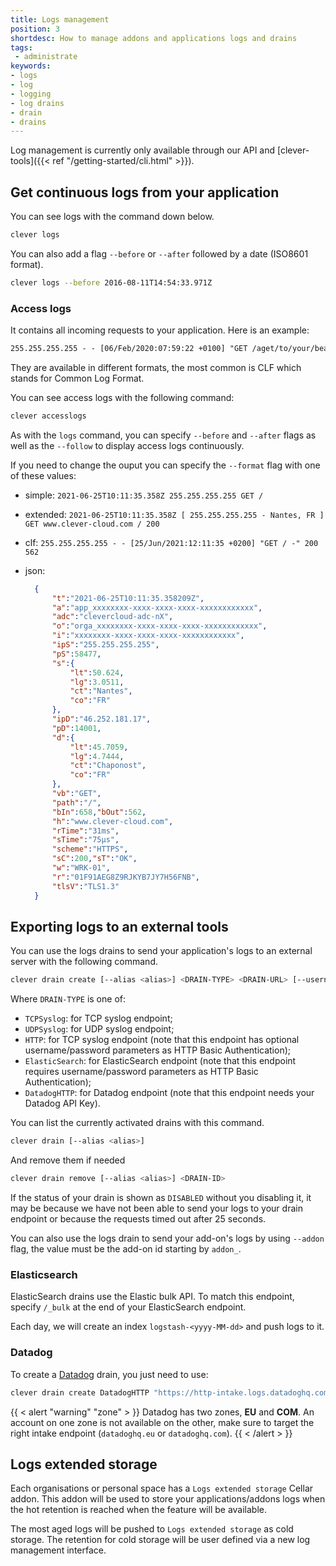 ```yaml
---
title: Logs management
position: 3
shortdesc: How to manage addons and applications logs and drains
tags:
 - administrate
keywords:
- logs
- log
- logging
- log drains
- drain
- drains
---
```


Log management is currently only available through our API and [clever-tools]({{< ref "/getting-started/cli.html" >}}).

## Get continuous logs from your application

You can see logs with the command down below.

```bash
clever logs
```

You can also add a flag `--before` or `--after` followed by a date (ISO8601 format).

```bash
clever logs --before 2016-08-11T14:54:33.971Z
```

### Access logs

It contains all incoming requests to your application. Here is an example:

```txt
255.255.255.255 - - [06/Feb/2020:07:59:22 +0100] "GET /aget/to/your/beautiful/website -" 200 1453
```

They are available in different formats, the most common is CLF which stands for Common Log Format.

You can see access logs with the following command:

```bash
clever accesslogs
```

As with the `logs` command, you can specify `--before` and `--after` flags as well as the `--follow`  to display access logs continuously.

If you need to change the ouput you can specify the `--format` flag with one of these values:

- simple: `2021-06-25T10:11:35.358Z 255.255.255.255 GET /`
- extended: `2021-06-25T10:11:35.358Z [ 255.255.255.255 - Nantes, FR ] GET www.clever-cloud.com / 200`
- clf: `255.255.255.255 - - [25/Jun/2021:12:11:35 +0200] "GET / -" 200 562`
- json:
  
  ```json
    {
        "t":"2021-06-25T10:11:35.358209Z",
        "a":"app_xxxxxxxx-xxxx-xxxx-xxxx-xxxxxxxxxxxx",
        "adc":"clevercloud-adc-nX",
        "o":"orga_xxxxxxxx-xxxx-xxxx-xxxx-xxxxxxxxxxxx",
        "i":"xxxxxxxx-xxxx-xxxx-xxxx-xxxxxxxxxxxx",
        "ipS":"255.255.255.255",
        "pS":58477,
        "s":{
            "lt":50.624,
            "lg":3.0511,
            "ct":"Nantes",
            "co":"FR"
        },
        "ipD":"46.252.181.17",
        "pD":14001,
        "d":{
            "lt":45.7059,
            "lg":4.7444,
            "ct":"Chaponost",
            "co":"FR"
        },
        "vb":"GET",
        "path":"/",
        "bIn":658,"bOut":562,
        "h":"www.clever-cloud.com",
        "rTime":"31ms",
        "sTime":"75μs",
        "scheme":"HTTPS",
        "sC":200,"sT":"OK",
        "w":"WRK-01",
        "r":"01F91AEG8Z9RJKYB7JY7H56FNB",
        "tlsV":"TLS1.3"
    }
  ```

## Exporting logs to an external tools

You can use the logs drains to send your application's logs to an external server with the following command.

```bash
clever drain create [--alias <alias>] <DRAIN-TYPE> <DRAIN-URL> [--username <username>] [--password <password>]
```

Where `DRAIN-TYPE` is one of:

- `TCPSyslog`: for TCP syslog endpoint;
- `UDPSyslog`: for UDP syslog endpoint;
- `HTTP`: for TCP syslog endpoint (note that this endpoint has optional username/password parameters as HTTP Basic Authentication);
- `ElasticSearch`: for ElasticSearch endpoint (note that this endpoint requires username/password parameters as HTTP Basic Authentication);
- `DatadogHTTP`: for Datadog endpoint (note that this endpoint needs your Datadog API Key).

You can list the currently activated drains with this command.

```bash
clever drain [--alias <alias>]
```

And remove them if needed

```bash
clever drain remove [--alias <alias>] <DRAIN-ID>
```

If the status of your drain is shown as `DISABLED` without you disabling it, it may be because we  have not been able to send your logs to your drain endpoint or because the requests timed out after 25 seconds.

You can also use the logs drain to send your add-on's logs by using `--addon` flag, the value must be the add-on id starting by `addon_`. 

### Elasticsearch

ElasticSearch drains use the Elastic bulk API. To match this endpoint, specify `/_bulk` at the end of your ElasticSearch endpoint.

Each day, we will create an index `logstash-<yyyy-MM-dd>` and push logs to it.

### Datadog

To create a [Datadog](https://docs.datadoghq.com/fr/api/latest/logs/#send-logs) drain, you just need to use:

```bash
clever drain create DatadogHTTP "https://http-intake.logs.datadoghq.com/v1/input/<API_KEY>?ddsource=clevercloud&service=<SERVICE>&hostname=<HOST>"
```

{{ < alert "warning" "zone" > }}
Datadog has two zones, **EU** and **COM**. An account on one zone is not available on the other, make sure to target the right intake endpoint (`datadoghq.eu` or `datadoghq.com`).
{{ < /alert > }}

## Logs extended storage

Each organisations or personal space has a `Logs extended storage` Cellar addon.
This addon will be used to store your applications/addons logs when the hot retention is reached when the feature will be available.

The most aged logs will be pushed to `Logs extended storage` as cold storage.
The retention for cold storage will be user defined via a new log management interface.
